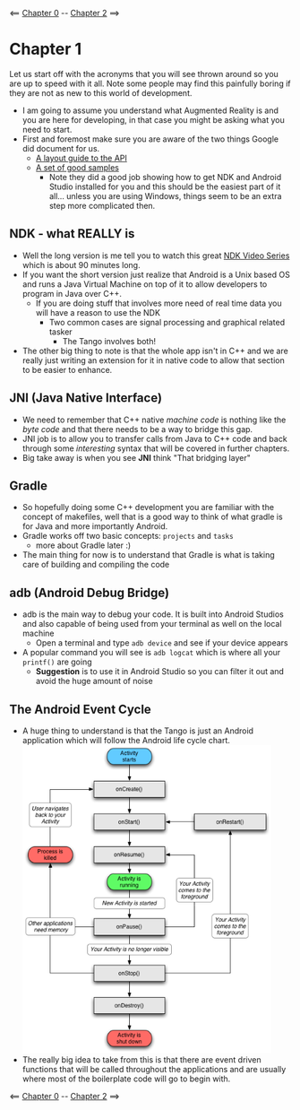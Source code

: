 <== [Chapter 0](./Chapter_00.md) -- [Chapter 2](./Chapter_02.md) ==>

# Chapter 1

Let us start off with the acronyms that you will see thrown around so you are up to speed with it all. Note some people may find this painfully boring if they are not as new to this world of development.

* I am going to assume you understand what Augmented Reality is and you are here for developing, in that case you might be asking what you need to start.
* First and foremost make sure you are aware of the two things Google did document for us.
    * [A layout guide to the API](https://developers.google.com/tango/apis/c/)
    * [A set of good samples](https://github.com/googlesamples/tango-examples-c/)
        * Note they did a good job showing how to get NDK and Android Studio installed for you and this should be the easiest part of it all... unless you are using Windows, things seem to be an extra step more complicated then.
        
## NDK - what REALLY is
* Well the long version is me tell you to watch this great [NDK Video Series](https://www.youtube.com/playlist?list=PL0C9C46CAAB1CFB2B) which is about 90 minutes long.
* If you want the short version just realize that Android is a Unix based OS and runs a Java Virtual Machine on top of it to allow developers to program in Java over C++. 
    * If you are doing stuff that involves more need of real time data you will have a reason to use the NDK
        * Two common cases are signal processing and graphical related tasker
            * The Tango involves both!
* The other big thing to note is that the whole app isn't in C++ and we are really just writing an extension for it in native code to allow that section to be easier to enhance.

## JNI (Java Native Interface)
* We need to remember that C++ native *machine code* is nothing like the *byte code* and that there needs to be a way to bridge this gap.
* JNI job is to allow you to transfer calls from Java to C++ code and back through some *interesting* syntax that will be covered in further chapters.
* Big take away is when you see **JNI** think "That bridging layer"

## Gradle
* So hopefully doing some C++ development you are familiar with the concept of makefiles, well that is a good way to think of what gradle is for Java and more importantly Android.
* Gradle works off two basic concepts: `projects` and `tasks`
    * more about Gradle later :)
* The main thing for now is to understand that Gradle is what is taking care of building and compiling the code

## adb (Android Debug Bridge)
* adb is the main way to debug your code. It is built into Android Studios and also capable of being used from your terminal as well on the local machine
    * Open a terminal and type `adb device` and see if your device appears
* A popular command you will see is `adb logcat` which is where all your `printf()` are going
    * **Suggestion** is to use it in Android Studio  so you can filter it out and avoid the huge amount of noise


## The Android Event Cycle
* A huge thing to understand is that the Tango is just an Android application which will follow the Android life cycle chart.
![Android Life Cycle](../images/Chapter_01_IMG_001.png)
* The really big idea to take from this is that there are event driven functions that will be called throughout the applications and are usually where most of the boilerplate code will go to begin with.

<== [Chapter 0](./Chapter_00.md) -- [Chapter 2](./Chapter_02.md) ==>
